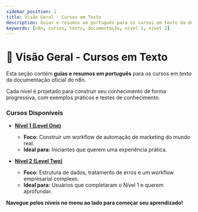 ```yaml
---
sidebar_position: 1
title: Visão Geral - Cursos em Texto
description: Guias e resumos em português para os cursos em texto da documentação oficial do n8n.
keywords: [n8n, cursos, texto, documentação, nível 1, nível 2]
---
```


# 📝 Visão Geral - Cursos em Texto

Esta seção contém **guias e resumos em português** para os cursos em texto da documentação oficial do n8n.

Cada nível é projetado para construir seu conhecimento de forma progressiva, com exemplos práticos e testes de conhecimento.

### Cursos Disponíveis

- **[Nível 1 (Level One)](text-courses/nivel-um/capitulo-1)**
  *   **Foco:** Construir um workflow de automação de marketing do mundo real.
  *   **Ideal para:** Iniciantes que querem uma experiência prática.

- **[Nível 2 (Level Two)](text-courses/nivel-dois/capitulo-1)**
  *   **Foco:** Estrutura de dados, tratamento de erros e um workflow empresarial complexo.
  *   **Ideal para:** Usuários que completaram o Nível 1 e querem aprofundar.

**Navegue pelos níveis no menu ao lado para começar seu aprendizado!** 